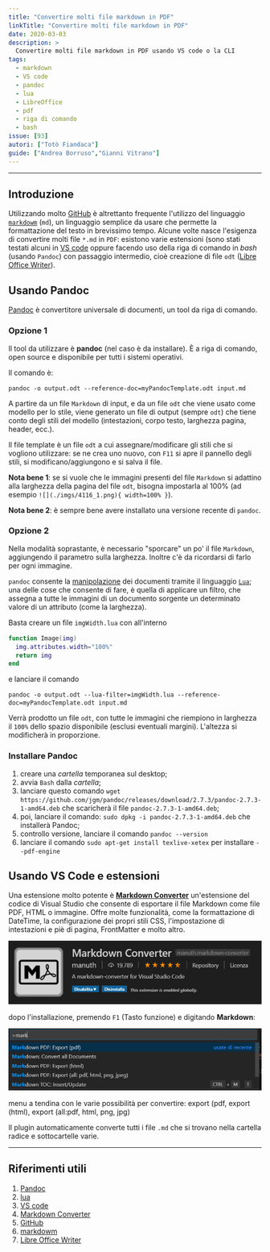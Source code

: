 ```yaml
---
title: "Convertire molti file markdown in PDF"
linkTitle: "Convertire molti file markdown in PDF"
date: 2020-03-03
description: >
  Convertire molti file markdown in PDF usando VS code o la CLI
tags:
  - markdown
  - VS code
  - pandoc
  - lua
  - LibreOffice
  - pdf
  - riga di comando
  - bash
issue: [93]
autori: ["Totò Fiandaca"]
guide: ["Andrea Borruso","Gianni Vitrano"]
---
```


---

## Introduzione

Utilizzando molto [GitHub](https://github.com/) è altrettanto frequente l'utilizzo del linguaggio [`markdowm`](https://it.wikipedia.org/wiki/Markdown) (`md`), un linguaggio semplice da usare che permette la formattazione del testo in brevissimo tempo. Alcune volte nasce l'esigenza di convertire molti file `*.md` in `PDF`: esistono varie estensioni (sono stati testati alcuni in [VS code](https://code.visualstudio.com/) oppure facendo uso della riga di comando in _bash_ (usando `Pandoc`) con passaggio intermedio, cioè creazione di file `odt` ([Libre Office Writer](https://it.wikipedia.org/wiki/LibreOffice_Writer)).

## Usando Pandoc

[Pandoc](https://pandoc.org/) è convertitore universale di documenti, un tool da riga di comando.

### Opzione 1

Il tool da utilizzare è **pandoc** (nel caso è da installare). È a riga di comando, open source e disponibile per tutti i sistemi operativi.

Il comando è:

```
pandoc -o output.odt --reference-doc=myPandocTemplate.odt input.md
```

A partire da un file `Markdown` di input, e da un file `odt` che viene usato come modello per lo stile, viene generato un file di output (sempre `odt`) che tiene conto degli stili del modello (intestazioni, corpo testo, larghezza pagina, header, ecc.).

Il file template è un file `odt` a cui assegnare/modificare gli stili che si vogliono utilizzare: se ne crea uno nuovo, con `F11` si apre il pannello degli stili, si modificano/aggiungono e si salva il file.

**Nota bene 1**: se si vuole che le immagini presenti del file `Markdown` si adattino alla larghezza della pagina del file `odt`, bisogna impostarla al 100% (ad esempio `![](./imgs/4116_1.png){ width=100% }`).

**Nota bene 2**: è sempre bene avere installato una versione recente di `pandoc`.

### Opzione 2

Nella modalità soprastante, è necessario "sporcare" un po' il file `Markdown`, aggiungendo il parametro sulla larghezza. Inoltre c'è da ricordarsi di farlo per ogni immagine.

`pandoc` consente la [manipolazione](https://pandoc.org/lua-filters.html) dei documenti tramite il linguaggio [`Lua`](https://www.lua.org/about.html); una delle cose che consente di fare, è quella di applicare un filtro, che assegna a tutte le immagini di un documento sorgente un determinato valore di un attributo (come la larghezza).

Basta creare un file `imgWidth.lua` con all'interno

```lua
function Image(img)
  img.attributes.width="100%"
  return img
end
```

e lanciare il comando

```
pandoc -o output.odt --lua-filter=imgWidth.lua --reference-doc=myPandocTemplate.odt input.md
```

Verrà prodotto un file `odt`, con tutte le immagini che riempiono in larghezza il `100%` dello spazio disponibile (esclusi eventuali margini). L'altezza si modificherà in proporzione.

### Installare Pandoc

1. creare una _cartella_ temporanea sul desktop;
2. avvia `Bash` dalla _cartella_;
3. lanciare questo comando `wget https://github.com/jgm/pandoc/releases/download/2.7.3/pandoc-2.7.3-1-amd64.deb` che scaricherà il file `pandoc-2.7.3-1-amd64.deb`;
4. poi, lanciare il comando: `sudo dpkg -i pandoc-2.7.3-1-amd64.deb` che installerà Pandoc;
5. controllo versione, lanciare il comando `pandoc --version`
6. lanciare il comando `sudo apt-get install texlive-xetex` per installare `--pdf-engine`

## Usando VS Code e estensioni

Una estensione molto potente è [**Markdown Converter**](https://marketplace.visualstudio.com/items?itemName=manuth.markdown-converter) un'estensione del codice di Visual Studio che consente di esportare il file Markdown come file PDF, HTML o immagine.
Offre molte funzionalità, come la formattazione di DateTime, la configurazione dei propri stili CSS, l'impostazione di intestazioni e piè di pagina, FrontMatter e molto altro.

![](./img_01.png)

dopo l'installazione, premendo `F1` (Tasto funzione) e digitando **Markdown**:

![](./img_02.png)

menu a tendina con le varie possibilità per convertire: export (pdf, export (html), export (all:pdf, html, png, jpg)

Il plugin automaticamente converte tutti i file `.md` che si trovano nella cartella radice e sottocartelle varie.

---

## Riferimenti utili

1. [Pandoc](https://pandoc.org/)
2. [lua](https://pandoc.org/lua-filters.html)
3. [VS code](https://code.visualstudio.com/)
4. [Markdown Converter](https://marketplace.visualstudio.com/items?itemName=manuth.markdown-converter)
5. [GitHub](https://github.com/)
6. [markdowm](https://it.wikipedia.org/wiki/Markdown)
7. [Libre Office Writer](https://it.wikipedia.org/wiki/LibreOffice_Writer)
